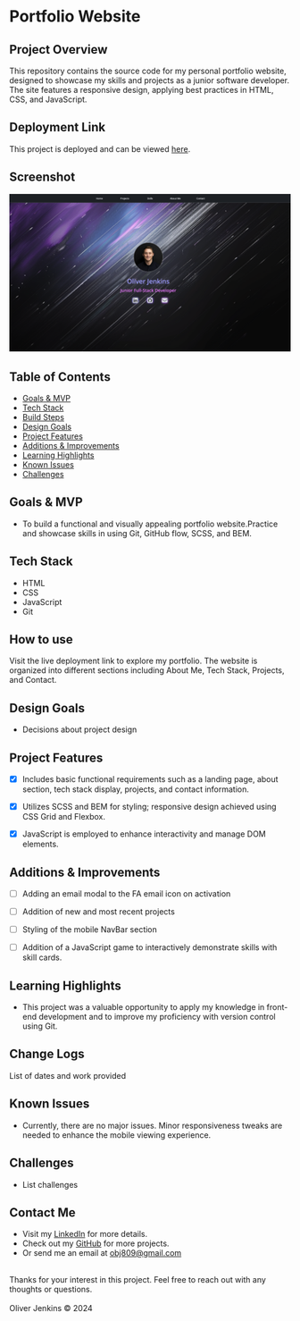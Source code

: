# Portfolio Website

## Project Overview
This repository contains the source code for my personal portfolio website, designed to showcase my skills and projects as a junior software developer. The site features a responsive design, applying best practices in HTML, CSS, and JavaScript.

## Deployment Link
This project is deployed and can be viewed [here](https://cyberforge1.github.io/portfolio-project/).

## Screenshot
![Portfolio Screenshot](project-screenshots/project-screenshot.png)


## Table of Contents
- [Goals & MVP](#goals--MVP)
- [Tech Stack](#tech-stack)
- [Build Steps](#build-steps)
- [Design Goals](#design-goals)
- [Project Features](#project-features)
- [Additions & Improvements](#additions--improvements)
- [Learning Highlights](#learning-highlights)
- [Known Issues](#known-issues)
- [Challenges](#challenges)


## Goals & MVP
- To build a functional and visually appealing portfolio website.Practice and showcase skills in using Git, GitHub flow, SCSS, and BEM.


## Tech Stack
- HTML
- CSS
- JavaScript
- Git


## How to use
Visit the live deployment link to explore my portfolio. The website is organized into different sections including About Me, Tech Stack, Projects, and Contact.


## Design Goals
- Decisions about project design


## Project Features
- [x] Includes basic functional requirements such as a landing page, about section, tech stack display, projects, and contact information.
- [x] Utilizes SCSS and BEM for styling; responsive design achieved using CSS Grid and Flexbox.
- [x] JavaScript is employed to enhance interactivity and manage DOM elements.


## Additions & Improvements
- [ ] Adding an email modal to the FA email icon on activation
- [ ] Addition of new and most recent projects 
- [ ] Styling of the mobile NavBar section
- [ ] Addition of a JavaScript game to interactively demonstrate skills with skill cards.



## Learning Highlights
- This project was a valuable opportunity to apply my knowledge in front-end development and to improve my proficiency with version control using Git.


## Change Logs
List of dates and work provided


## Known Issues
- Currently, there are no major issues. Minor responsiveness tweaks are needed to enhance the mobile viewing experience.


## Challenges
- List challenges


## Contact Me
- Visit my [LinkedIn](https://www.linkedin.com/in/obj809/) for more details.
- Check out my [GitHub](https://github.com/cyberforge1) for more projects.
- Or send me an email at obj809@gmail.com
<br />
Thanks for your interest in this project. Feel free to reach out with any thoughts or questions.
<br />
<br />
Oliver Jenkins © 2024
